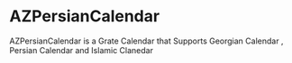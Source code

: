 # AZPersianCalendar
AZPersianCalendar is a Grate Calendar that Supports Georgian Calendar , Persian Calendar and Islamic Clanedar 
